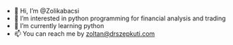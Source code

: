 - 👋 Hi, I’m @Zolikabacsi
- 👀 I’m interested in python programming for financial analysis and trading
- 🌱 I’m currently learning python
- 📫 You can reach me by zoltan@drszepkuti.com

<!---
Zolikabacsi/Zolikabacsi is a ✨ special ✨ repository because its `README.md` (this file) appears on your GitHub profile.
You can click the Preview link to take a look at your changes.
--->

